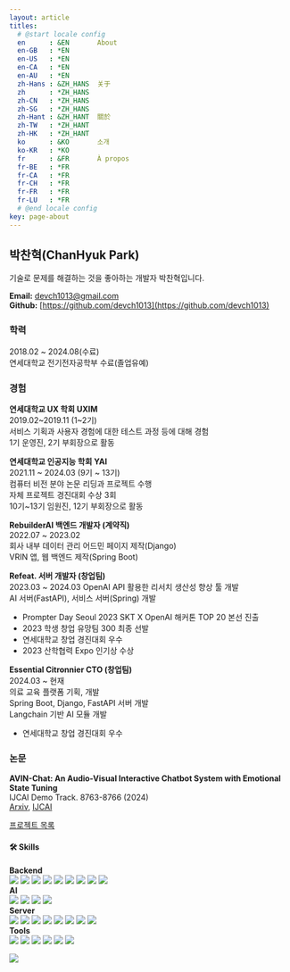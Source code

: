```yaml
---
layout: article
titles:
  # @start locale config
  en      : &EN       About
  en-GB   : *EN
  en-US   : *EN
  en-CA   : *EN
  en-AU   : *EN
  zh-Hans : &ZH_HANS  关于
  zh      : *ZH_HANS
  zh-CN   : *ZH_HANS
  zh-SG   : *ZH_HANS
  zh-Hant : &ZH_HANT  關於
  zh-TW   : *ZH_HANT
  zh-HK   : *ZH_HANT
  ko      : &KO       소개
  ko-KR   : *KO
  fr      : &FR       À propos
  fr-BE   : *FR
  fr-CA   : *FR
  fr-CH   : *FR
  fr-FR   : *FR
  fr-LU   : *FR
  # @end locale config
key: page-about
---
```

## 박찬혁(ChanHyuk Park)

기술로 문제를 해결하는 것을 좋아하는 개발자 박찬혁입니다.

**Email:** devch1013@gmail.com  
**Github:** [https://github.com/devch1013](https://github.com/devch1013)


### 학력
2018.02 ~ 2024.08(수료)  
연세대학교 전기전자공학부 수료(졸업유예)

### 경험
**연세대학교 UX 학회 UXIM**  
2019.02~2019.11 (1~2기)    
서비스 기획과 사용자 경험에 대한 테스트 과정 등에 대해 경험   
1기 운영진, 2기 부회장으로 활동   

**연세대학교 인공지능 학회 YAI**  
2021.11 ~ 2024.03  (9기 ~ 13기)  
컴퓨터 비전 분야 논문 리딩과 프로젝트 수행  
자체 프로젝트 경진대회 수상 3회  
10기~13기 임원진, 12기 부회장으로 활동  

**RebuilderAI 백엔드 개발자 (계약직)**  
2022.07 ~ 2023.02  
회사 내부 데이터 관리 어드민 페이지 제작(Django)  
VRIN 앱, 웹 백엔드 제작(Spring Boot)

**Refeat. 서버 개발자 (창업팀)**  
2023.03 ~ 2024.03
OpenAI API 활용한 리서치 생산성 향상 툴 개발  
AI 서버(FastAPI), 서비스 서버(Spring) 개발  
- Prompter Day Seoul 2023 SKT X OpenAI 해커톤 TOP 20 본선 진출
- 2023 학생 창업 유망팀 300 최종 선발
- 연세대학교 창업 경진대회 우수
- 2023 산학협력 Expo 인기상 수상

**Essential Citronnier CTO (창업팀)**  
2024.03 ~ 현재  
의료 교육 플랫폼 기획, 개발  
Spring Boot, Django, FastAPI 서버 개발  
Langchain 기반 AI 모듈 개발  
- 연세대학교 창업 경진대회 우수  

### 논문  
**AVIN-Chat: An Audio-Visual Interactive Chatbot System with Emotional State Tuning**  
IJCAI Demo Track. 8763-8766 (2024)  
[Arxiv](https://arxiv.org/abs/2409.00012), [IJCAI](https://www.ijcai.org/proceedings/2024/1027)  

[프로젝트 목록](/projects.html)

#### 🛠️ Skills

**Backend**   
<img src="https://img.shields.io/badge/Java-007396?style=flat-square&logo=Java&logoColor=white"> <img src="https://img.shields.io/badge/Spring Boot-6DB33F?style=flat-square&logo=spring boot&logoColor=white"> <img src="https://img.shields.io/badge/python-3776AB?style=flat-square&logo=python&logoColor=white"> <img src="https://img.shields.io/badge/django-092E20?style=flat-square&logo=django&logoColor=white"> <img src="https://img.shields.io/badge/FastAPI-019486?style=flat-square&logo=FastAPI&logoColor=white"> <img src="https://img.shields.io/badge/MySQL-4479A1?style=flat-square&logo=mysql&logoColor=white"> <img src="https://img.shields.io/badge/Redis-DC382D?style=flat-square&logo=redis&logoColor=white"> <img src="https://img.shields.io/badge/Elastic Search-005571?style=flat-square&logo=elasticsearch&logoColor=white"> <img src="https://img.shields.io/badge/linux-FCC624?style=flat-square&logo=linux&logoColor=black">   
**AI**  
<img src="https://img.shields.io/badge/PyTorch-EE4C2C?style=flat-square&logo=pytorch&logoColor=white"> <img src="https://img.shields.io/badge/NumPy-013243?style=flat-square&logo=numpy&logoColor=white"> <img src="https://img.shields.io/badge/OpenCV-5C3EE8?style=flat-square&logo=opencv&logoColor=white"> <img src="https://img.shields.io/badge/Jupyter-F37626?style=flat-square&logo=jupyter&logoColor=white">   
**Server**  
<img src="https://img.shields.io/badge/Proxmox-E57000?style=flat-square&logo=proxmox&logoColor=white"> <img src="https://img.shields.io/badge/AWS-232F3E?style=flat-square&logo=amazonaws&logoColor=white"> <img src="https://img.shields.io/badge/Naver Cloud-03C75A?style=flat-square&logo=naver&logoColor=white"> <img src="https://img.shields.io/badge/EC2-FF9900?style=flat-square&logo=amazonec2&logoColor=white"> <img src="https://img.shields.io/badge/S3-569A31?style=flat-square&logo=amazons3&logoColor=white"> <img src="https://img.shields.io/badge/Route53-8C4FFF?style=flat-square&logo=amazonroute53&logoColor=white"> <img src="https://img.shields.io/badge/ECS-FF9900?style=flat-square&logo=amazonecs&logoColor=white"> <img src="https://img.shields.io/badge/Docker-2496ED?style=flat-square&logo=docker&logoColor=white">   
**Tools**  
<img src="https://img.shields.io/badge/VScode-007ACC?style=flat-square&logo=visualstudiocode&logoColor=white"> <img src="https://img.shields.io/badge/IntelliJ-000000?style=flat-square&logo=intellijidea&logoColor=white"> <img src="https://img.shields.io/badge/DataGrip-000000?style=flat-square&logo=datagrip&logoColor=white"> <img src="https://img.shields.io/badge/Figma-F24E1E?style=flat-square&logo=figma&logoColor=white"> <img src="https://img.shields.io/badge/Notion-000000?style=flat-square&logo=notion&logoColor=white"> <img src="https://img.shields.io/badge/Slack-4A154B?style=flat-square&logo=slack&logoColor=white"> 

<img src="https://github-readme-stats.vercel.app/api/top-langs/?username=devch1013&exclude_repo=devch1013.github.io&layout=compact&theme=tokyonight" />
